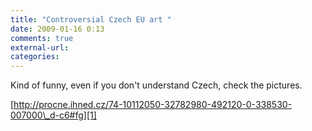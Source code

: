 ```yaml
---
title: "Controversial Czech EU art "
date: 2009-01-16 0:13
comments: true
external-url:
categories:
---
```

Kind of funny, even if you don't understand Czech, check the pictures.

[http://procne.ihned.cz/74-10112050-32782980-492120-0-338530-007000\_d-c6#fg][1]

  [1]: http://procne.ihned.cz/74-10112050-32782980-492120-0-338530-007000_d-c6#fg
